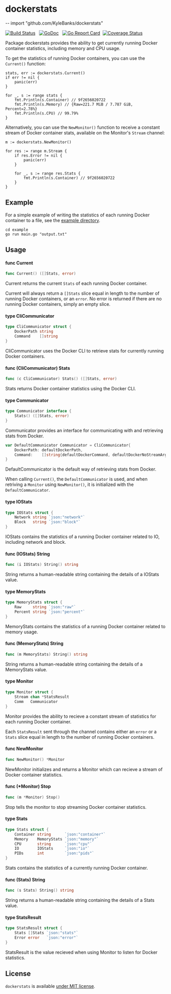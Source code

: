 # dockerstats
--
    import "github.com/KyleBanks/dockerstats"

[![Build Status](https://travis-ci.org/KyleBanks/dockerstats.svg?branch=master)](https://travis-ci.org/KyleBanks/dockerstats) &nbsp;
[![GoDoc](https://godoc.org/github.com/KyleBanks/dockerstats?status.svg)](https://godoc.org/github.com/KyleBanks/dockerstats) &nbsp;
[![Go Report Card](https://goreportcard.com/badge/github.com/KyleBanks/dockerstats)](https://goreportcard.com/report/github.com/KyleBanks/dockerstats)&nbsp;
[![Coverage Status](https://coveralls.io/repos/github/KyleBanks/dockerstats/badge.svg?branch=master)](https://coveralls.io/github/KyleBanks/dockerstats?branch=master)

Package dockerstats provides the ability to get currently running Docker
container statistics, including memory and CPU usage.

To get the statistics of running Docker containers, you can use the `Current()`
function:

    stats, err := dockerstats.Current()
    if err != nil {
    	panic(err)
    }

    for _, s := range stats {
    	fmt.Println(s.Container) // 9f2656020722
    	fmt.Println(s.Memory) // {Raw=221.7 MiB / 7.787 GiB, Percent=2.78%}
    	fmt.Println(s.CPU) // 99.79%
    }

Alternatively, you can use the `NewMonitor()` function to receive a constant
stream of Docker container stats, available on the Monitor's `Stream` channel:

    m := dockerstats.NewMonitor()

    for res := range m.Stream {
    	if res.Error != nil {
    		panic(err)
    	}

    	for _, s := range res.Stats {
    		fmt.Println(s.Container) // 9f2656020722
    	}
    }

## Example

For a simple example of writing the statistics of each running Docker container to a file, see the [example directory](./example).

```
cd example
go run main.go "output.txt"
```

## Usage

#### func  Current

```go
func Current() ([]Stats, error)
```
Current returns the current `Stats` of each running Docker container.

Current will always return a `[]Stats` slice equal in length to the number of
running Docker containers, or an `error`. No error is returned if there are no
running Docker containers, simply an empty slice.

#### type CliCommunicator

```go
type CliCommunicator struct {
	DockerPath string
	Command    []string
}
```

CliCommunicator uses the Docker CLI to retrieve stats for currently running
Docker containers.

#### func (CliCommunicator) Stats

```go
func (c CliCommunicator) Stats() ([]Stats, error)
```
Stats returns Docker container statistics using the Docker CLI.

#### type Communicator

```go
type Communicator interface {
	Stats() ([]Stats, error)
}
```

Communicator provides an interface for communicating with and retrieving stats
from Docker.

```go
var DefaultCommunicator Communicator = CliCommunicator{
	DockerPath: defaultDockerPath,
	Command:    []string{defaultDockerCommand, defaultDockerNoStreamArg, defaultDockerFormatArg, defaultDockerFormat},
}
```
DefaultCommunicator is the default way of retrieving stats from Docker.

When calling `Current()`, the `DefaultCommunicator` is used, and when retriving
a `Monitor` using `NewMonitor()`, it is initialized with the
`DefaultCommunicator`.

#### type IOStats

```go
type IOStats struct {
	Network string `json:"network"`
	Block   string `json:"block"`
}
```

IOStats contains the statistics of a running Docker container related to IO,
including network and block.

#### func (IOStats) String

```go
func (i IOStats) String() string
```
String returns a human-readable string containing the details of a IOStats
value.

#### type MemoryStats

```go
type MemoryStats struct {
	Raw     string `json:"raw"`
	Percent string `json:"percent"`
}
```

MemoryStats contains the statistics of a running Docker container related to
memory usage.

#### func (MemoryStats) String

```go
func (m MemoryStats) String() string
```
String returns a human-readable string containing the details of a MemoryStats
value.

#### type Monitor

```go
type Monitor struct {
	Stream chan *StatsResult
	Comm   Communicator
}
```

Monitor provides the ability to recieve a constant stream of statistics for each
running Docker container.

Each `StatsResult` sent through the channel contains either an `error` or a
`Stats` slice equal in length to the number of running Docker containers.

#### func  NewMonitor

```go
func NewMonitor() *Monitor
```
NewMonitor initializes and returns a Monitor which can recieve a stream of
Docker container statistics.

#### func (*Monitor) Stop

```go
func (m *Monitor) Stop()
```
Stop tells the monitor to stop streaming Docker container statistics.

#### type Stats

```go
type Stats struct {
	Container string      `json:"container"`
	Memory    MemoryStats `json:"memory"`
	CPU       string      `json:"cpu"`
	IO        IOStats     `json:"io"`
	PIDs      int         `json:"pids"`
}
```

Stats contains the statistics of a currently running Docker container.

#### func (Stats) String

```go
func (s Stats) String() string
```
String returns a human-readable string containing the details of a Stats value.

#### type StatsResult

```go
type StatsResult struct {
	Stats []Stats `json:"stats"`
	Error error   `json:"error"`
}
```

StatsResult is the value recieved when using Monitor to listen for Docker
statistics.

## License

`dockerstats` is available [under MIT license](./LICENSE).
